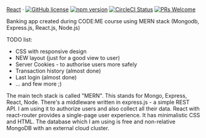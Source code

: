[React](https://reactjs.org/) &middot; [![GitHub license](https://img.shields.io/badge/license-MIT-blue.svg)](https://github.com/facebook/react/blob/main/LICENSE) [![npm version](https://img.shields.io/npm/v/react.svg?style=flat)](https://www.npmjs.com/package/react) [![CircleCI Status](https://circleci.com/gh/facebook/react.svg?style=shield&circle-token=:circle-token)](https://circleci.com/gh/facebook/react) [![PRs Welcome](https://img.shields.io/badge/PRs-welcome-brightgreen.svg)](https://reactjs.org/docs/how-to-contribute.html#your-first-pull-request)

Banking app created during CODE:ME course using MERN stack
(Mongodb, Express.js, React.js, Node.js)

TODO list:

-   CSS with responsive design
-   NEW layout (just for a good view to user)
-   Server Cookies - to authorise users more safely
-   Transaction history (almost done)
-   Last login (almost done)
-   ... and few more ;)


The main tech stack is called "MERN". This stands for Mongo, Express, React, Node. There's a middleware written in express.js - a simple REST API. I am using it to authorize users and also collect all their data. 
React with react-router provides a single-page user experience. It has minimalistic CSS and HTML. 
The database which I am using is free and non-relative MongoDB with an external cloud cluster.
